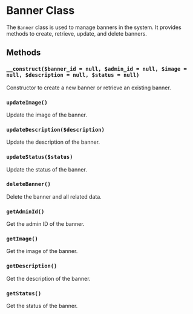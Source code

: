 # Banner Class

The `Banner` class is used to manage banners in the system. It provides methods to create, retrieve, update, and delete banners.

## Methods

### `__construct($banner_id = null, $admin_id = null, $image = null, $description = null, $status = null)`
Constructor to create a new banner or retrieve an existing banner.

### `updateImage()`
Update the image of the banner.

### `updateDescription($description)`
Update the description of the banner.

### `updateStatus($status)`
Update the status of the banner.

### `deleteBanner()`
Delete the banner and all related data.

### `getAdminId()`
Get the admin ID of the banner.

### `getImage()`
Get the image of the banner.

### `getDescription()`
Get the description of the banner.

### `getStatus()`
Get the status of the banner.

